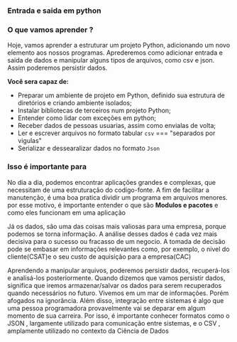 ### Entrada e saida em python
### O que vamos aprender ?
Hoje, vamos aprender a estruturar um projeto Python, adicionando  um novo elemento aos nossos programas. Aprederemos como adicionar entrada e saida  de dados e manipular  alguns tipos de arquivos, como csv e json.  Assim poderemos persistir dados.

**Você sera capaz de:**
 - Preparar um ambiente de projeto em Python, definido sua  estrutura de diretórios  e criando ambiente isolados;
 - Instalar bibliotecas de terceiros num projeto Python;
 - Entender como lidar com exceções em python;
 - Receber dados de pessoas usuarias, assim como envialas de volta;
 - Ler e escrever arquivos no formato tabular `csv` === "separados por vigulas"
 - Serializar e dessearalizar dados no formato `Json`

### Isso é importante para

No dia a dia, podemos encontrar aplicações grandes e complexas, que necessitam de uma estruturação do codigo-fonte. A fim de facilitar a manutenção, é uma boa pratica dividir um programa em arquivos menores. por esse motivo, é importante entender o que são **Modulos e pacotes** e como eles funcionam em uma aplicação

Já os dados, são  uma das coisas mais valiosas para uma empresa, porque  podemos se torna informação. A análise desses dados é cada vez mais decisiva para o sucesso ou fracasso de um negocio. A tomada de decisão pode se embasar em informações relevantes como, por exemplo, o nivel do cliente(CSAT)e o seu custo de aquisição para a empresa(CAC)

Aprendendo a manipular arquivos, poderemos persistir dados, recuperá-los e analisá-los posteriormente. Quando dizemos que vamos persistir dados, significa que iremos armazenar/salvar os dados para serem recuperados quando necessários no futuro.
Vivemos em um mar de informações. Porém afogados na ignorância.
Além disso, integração entre sistemas é algo que uma pessoa programadora provavelmente vai se deparar em algum momento de sua carreira. Por isso, é importante conhecer formatos como o JSON , largamente utilizado para comunicação entre sistemas, e o CSV , amplamente utilizado no contexto da Ciência de Dados